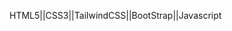 HTML5||CSS3||TailwindCSS||BootStrap||Javascript 
<!---
Tella1234/Tella1234 is a ✨ special ✨ repository because its `README.md` (this file) appears on your GitHub profile.
You can click the Preview link to take a look at your changes.
--->

